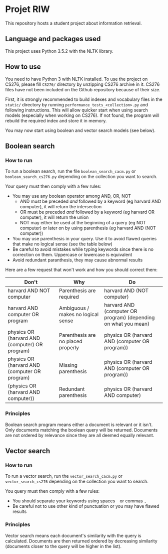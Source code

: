# Projet RIW

This repository hosts a student project about information retrieval.

## Language and packages used

This project uses Python 3.5.2 with the NLTK library.

## How to use

You need to have Python 3 with NLTK installed. To use the project on CS276, please fill `CS276/` directory by unzipping CS276 archive in it.
CS276 files have not been included on the Github repository because of their size.

First, it is strongly recommended to build indexes and vocabulary files in the `static/` directory by running `performance_tests_<collection>.py` and following instructions.
This will allow quicker start when using search models (especially when working on CS276).
If not found, the program will rebuild the required index and store it in memory.

You may now start using boolean and vector search models (see below).

## Boolean search

### How to run

To run a boolean search, run the file `boolean_search_cacm.py` or `boolean_search_cs276.py` depending on the collection you want to search.

Your query must then comply with a few rules:
- You may use any boolean operator among AND, OR, NOT
    - AND must be preceded *and* followed by a keyword (eg harvard AND computer), it will return the intersection
    - OR must be preceded *and* followed by a keyword (eg harvard OR computer), it will return the union
    - NOT may either be used at the beginning of a query (eg NOT computer) or later on by using parenthesis (eg harvard AND (NOT computer))
- You may use parenthesis in your query. Use it to avoid flawed queries that make no logical sense (see the table below)
- Be careful to avoid mistakes while typing keywords since there is no correction on them. Uppercase or lowercase is equivalent
- Avoid redundant paranthesis, they may cause abnormal results

Here are a few request that won't work and how you should correct them:

Don't | Why | Do
--- | --- | ---
harvard AND NOT computer | Parenthesis are required | harvard AND (NOT computer)
harvard AND computer OR program | Ambiguous / makes no logical sense | harvard AND (computer OR program) (depending on what you mean)
physics OR (harvard AND (computer) OR program) | Parenthesis are no placed properly | physics OR (harvard AND (computer OR program))
physics OR (harvard AND (computer OR program) | Missing parenthesis | physics OR (harvard AND (computer OR program))
(physics OR (harvard AND computer)) | Redundant parenthesis | physics OR (harvard AND computer)

### Principles

Boolean search program means either a document is relevant or it isn't. 
Only documents matching the boolean query will be returned.
Documents are not ordered by relevance since they are all deemed equally relevant.

## Vector search

### How to run

To run a vector search, run the `vector_search_cacm.py` or `vector_search_cs276` depending on the collection you want to search.

You query must then comply with a few rules:
- You should separate your keywords using spaces ` ` or commas `,` 
- Be careful not to use other kind of punctuation or you may have flawed results

### Principles

Vector search means each document's similarity with the query is calculated.
Documents are then returned ordered by decreasing similarity (documents closer to the query will be higher in the list).
